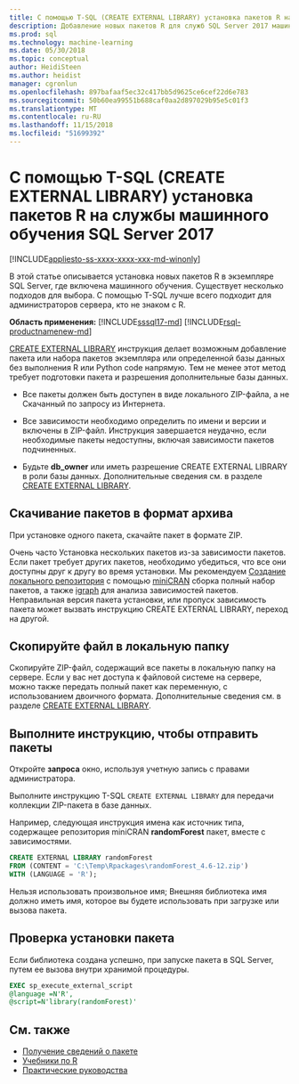 ```yaml
---
title: С помощью T-SQL (CREATE EXTERNAL LIBRARY) установка пакетов R на службы машинного обучения SQL Server | Документация Майкрософт
description: Добавление новых пакетов R для служб SQL Server 2017 машинного обучения (в базе данных)
ms.prod: sql
ms.technology: machine-learning
ms.date: 05/30/2018
ms.topic: conceptual
author: HeidiSteen
ms.author: heidist
manager: cgronlun
ms.openlocfilehash: 897bafaaf5ec32c417bb5d9625ce6cef22d6e783
ms.sourcegitcommit: 50b60ea99551b688caf0aa2d897029b95e5c01f3
ms.translationtype: MT
ms.contentlocale: ru-RU
ms.lasthandoff: 11/15/2018
ms.locfileid: "51699392"
---
```

# <a name="use-t-sql-create-external-library-to-install-r-packages-on-sql-server-2017-machine-learning-services"></a>С помощью T-SQL (CREATE EXTERNAL LIBRARY) установка пакетов R на службы машинного обучения SQL Server 2017
[!INCLUDE[appliesto-ss-xxxx-xxxx-xxx-md-winonly](../../includes/appliesto-ss-xxxx-xxxx-xxx-md-winonly.md)]

В этой статье описывается установка новых пакетов R в экземпляре SQL Server, где включена машинного обучения. Существует несколько подходов для выбора. С помощью T-SQL лучше всего подходит для администраторов сервера, кто не знаком с R.

**Область применения:**  [!INCLUDE[sssql17-md](../../includes/sssql17-md.md)] [!INCLUDE[rsql-productnamenew-md](../../includes/rsql-productnamenew-md.md)]

[CREATE EXTERNAL LIBRARY](https://docs.microsoft.com/sql/t-sql/statements/create-external-library-transact-sql) инструкция делает возможным добавление пакета или набора пакетов экземпляра или определенной базы данных без выполнения R или Python code напрямую. Тем не менее этот метод требует подготовки пакета и разрешения дополнительные базы данных.

+ Все пакеты должен быть доступен в виде локального ZIP-файла, а не Скачанный по запросу из Интернета.

+ Все зависимости необходимо определить по имени и версии и включены в ZIP-файл. Инструкция завершается неудачно, если необходимые пакеты недоступны, включая зависимости пакетов подчиненных. 

+ Будьте **db_owner** или иметь разрешение CREATE EXTERNAL LIBRARY в роли базы данных. Дополнительные сведения см. в разделе [CREATE EXTERNAL LIBRARY](https://docs.microsoft.com/sql/t-sql/statements/create-external-library-transact-sql).

## <a name="download-packages-in-archive-format"></a>Скачивание пакетов в формат архива

При установке одного пакета, скачайте пакет в формате ZIP.

Очень часто Установка нескольких пакетов из-за зависимости пакетов. Если пакет требует других пакетов, необходимо убедиться, что все они доступны друг к другу во время установки. Мы рекомендуем [Создание локального репозитория](create-a-local-package-repository-using-minicran.md) с помощью [miniCRAN](https://andrie.github.io/miniCRAN/) сборка полный набор пакетов, а также [igraph](https://igraph.org/r/) для анализа зависимостей пакетов. Неправильная версия пакета установки, или пропуск зависимость пакета может вызвать инструкцию CREATE EXTERNAL LIBRARY, переход на другой. 

## <a name="copy-the-file-to-a-local-folder"></a>Скопируйте файл в локальную папку

Скопируйте ZIP-файл, содержащий все пакеты в локальную папку на сервере. Если у вас нет доступа к файловой системе на сервере, можно также передать полный пакет как переменную, с использованием двоичного формата. Дополнительные сведения см. в разделе [CREATE EXTERNAL LIBRARY](../../t-sql/statements/create-external-library-transact-sql.md).

## <a name="run-the-statement-to-upload-packages"></a>Выполните инструкцию, чтобы отправить пакеты

Откройте **запроса** окно, используя учетную запись с правами администратора.

Выполните инструкцию T-SQL `CREATE EXTERNAL LIBRARY` для передачи коллекции ZIP-пакета в базе данных.

Например, следующая инструкция имена как источник типа, содержащее репозитория miniCRAN **randomForest** пакет, вместе с зависимостями. 

```SQL
CREATE EXTERNAL LIBRARY randomForest
FROM (CONTENT = 'C:\Temp\Rpackages\randomForest_4.6-12.zip')
WITH (LANGUAGE = 'R');
```

Нельзя использовать произвольное имя; Внешняя библиотека имя должно иметь имя, которое вы будете использовать при загрузке или вызова пакета.

## <a name="verify-package-installation"></a>Проверка установки пакета

Если библиотека создана успешно, при запуске пакета в SQL Server, путем ее вызова внутри хранимой процедуры.
    
```SQL
EXEC sp_execute_external_script
@language =N'R',
@script=N'library(randomForest)'
```

## <a name="see-also"></a>См. также

+ [Получение сведений о пакете](determine-which-packages-are-installed-on-sql-server.md)
+ [Учебники по R](../tutorials/sql-server-r-tutorials.md)
+ [Практические руководства](sql-server-machine-learning-tasks.md)
